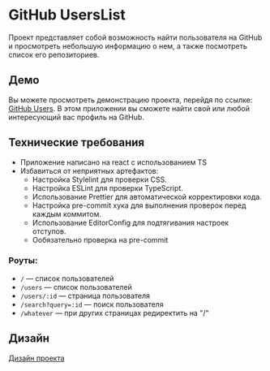 # GitHub UsersList

Проект представляет собой возможность найти пользователя на GitHub и просмотреть небольшую информацию о нем, а также посмотреть список его репозиториев.

## Демо

Вы можете просмотреть демонстрацию проекта, перейдя по ссылке: [GitHub Users](https://yk-kantakuzin.karpovdns.net). В этом приложении вы сможете найти свой или любой интересующий вас профиль на GitHub.

## Технические требования

- Приложение написано на react с использованием TS
- Избавиться от неприятных артефактов:
  - Настройка Stylelint для проверки CSS.
  - Настройка ESLint для проверки TypeScript.
  - Использование Prettier для автоматической корректировки кода.
  - Настройка pre-commit хука для выполнения проверок перед каждым коммитом.
  - Использование EditorConfig для подтягивания настроек отступов.
  - Ообязательно проверка на pre-commit

### Роуты:

- `/` — список пользователей
- `/users` — список пользователей
- `/users/:id` — страница пользователя
- `/search?query=:id` — поиск пользователя
- `/whatever` — при других страницах редиректить на "/"

## Дизайн

[Дизайн проекта](https://www.figma.com/file/3UYNEY25JumdkCOmH0MdEP/Karpov-GitHub-Users?type=design&node-id=0-1&mode=design)
